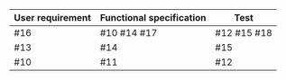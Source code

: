 | User requirement | Functional specification | Test |
|-|-|-|
|  #16 | #10 #14 #17 | #12 #15 #18|
|  #13 | #14 | #15|
|  #10 | #11 | #12|
